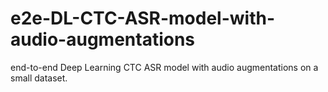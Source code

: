 # e2e-DL-CTC-ASR-model-with-audio-augmentations
end-to-end Deep Learning CTC ASR model with audio augmentations on a small dataset.
